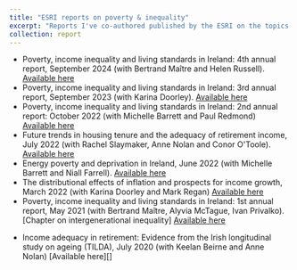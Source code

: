 ```yaml
---
title: "ESRI reports on poverty & inequality"
excerpt: "Reports I've co-authored published by the ESRI on the topics of poverty and inequality."
collection: report
---
```


* Poverty, income inequality and living standards in Ireland: 4th annual report, September 2024 (with Bertrand Maître and Helen Russell). [Available here](https://doi.org/10.26504/jr7)
* Poverty, income inequality and living standards in Ireland: 3rd annual report, September 2023 (with Karina Doorley). [Available here](https://doi.org/10.26504/jr4)
* Poverty, income inequality and living standards in Ireland: 2nd annual report: October 2022 (with Michelle Barrett and Paul Redmond) [Available here](https://doi.org/10.26504/jr1)
* Future trends in housing tenure and the adequacy of retirement income, July 2022 (with Rachel Slaymaker, Anne Nolan and Conor O'Toole). [Available here](https://doi.org/10.26504/rs143)
* Energy poverty and deprivation in Ireland, June 2022 (with Michelle Barrett and Niall Farrell). [Available here](https://doi.org/10.26504/rs144)
* The distributional effects of inflation and prospects for income growth, March 2022 (with Karina Doorley and Mark Regan) [Available here](https://www.esri.ie/system/files/publications/QEC2022SPR_0.pdf#page=64)
* Poverty, income inequality and living standards in Ireland: 1st annual report, May 2021 (with Bertrand Maître, Alyvia McTague, Ivan Privalko). [Chapter on intergenerational inequality] [Available here](https://doi.org/10.26504/bkmnext412)
<!-- Inequality and poverty in Ireland, July 2020. Presentation to Department of Employment Affairs and Social Protection pre-Budget Forum [Available here][] -->
* Income adequacy in retirement: Evidence from the Irish longitudinal study on ageing (TILDA), July 2020 (with Keelan Beirne and Anne Nolan) [Available here][]

